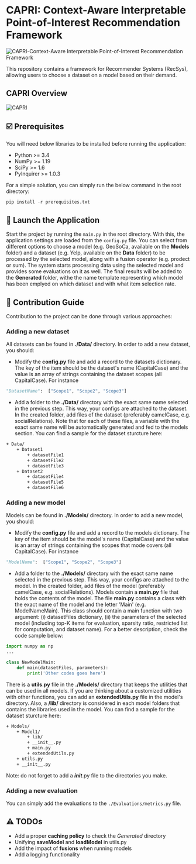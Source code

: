 # CAPRI: Context-Aware Interpretable Point-of-Interest Recommendation Framework

![CAPRI-Context-Aware Interpretable Point-of-Interest Recommendation Framework](https://github.com/RecSys-lab/CAPRI/blob/main/_contents/cover.jpg "CAPRI-Context-Aware interpretable PoI Recommender")

This repository contains a framework for Recommender Systems (RecSys), allowing users to choose a dataset on a model based on their demand.

## CAPRI Overview

![CAPRI](https://github.com/RecSys-lab/CAPRI/blob/main/_contents/CAPRIFramework.png "CAPRI-Context-Aware interpretable PoI Recommender")

## ☑️ Prerequisites

You will need below libraries to be installed before running the application:

- Python >= 3.4
- NumPy >= 1.19
- SciPy >= 1.6
- PyInquirer >= 1.0.3

For a simple solution, you can simply run the below command in the root directory:

```python
pip install -r prerequisites.txt
```

## 🚀 Launch the Application

Start the project by running the `main.py` in the root directory. With this, the application settings are loaded from the `config.py` file. You can select from different options to choose a model (e.g. GeoSoCa, available on the **Models** folder) and a dataset (e.g. Yelp, available on the **Data** folder) to be processed by the selected model, along with a fusion operator (e.g. prodect or sum). The system starts processing data using the selected model and provides some evaluations on it as well. The final results will be added to the **Generated** folder, withe the name template representing which model has been emplyed on which dataset and with what item selection rate.

## 🧩 Contribution Guide

Contribution to the project can be done through various approaches:

### Adding a new dataset

All datasets can be found in **./Data/** directory. In order to add a new dataset, you should:

- Modify the **config.py** file and add a record to the datasets dictionary. The key of the item should be the dataset's name (CapitalCase) and the value is an array of strings containing the dataset scopes (all CapitalCase). For instance

```python
"DatasetName":  ["Scope1", "Scope2", "Scope3"]
```

- Add a folder to the **./Data/** directory with the exact same name selected in the previous step. This way, your configs are attached to the dataset. In the created folder, add files of the dataset (preferably camelCase, e.g. socialRelations). Note that for each of these files, a variable with the exact same name will be automatically generated and fed to the models section. You can find a sample for the dataset sturcture here:

```bash
+ Data/
	+ Dataset1
		+ datasetFile1
		+ datasetFile2
		+ datasetFile3
	+ Dataset2
		+ datasetFile4
		+ datasetFile5
		+ datasetFile6
```

### Adding a new model

Models can be found in **./Models/** directory. In order to add a new model, you should:

- Modify the **config.py** file and add a record to the models dictionary. The key of the item should be the model's name (CapitalCase) and the value is an array of strings containing the scopes that mode covers (all CapitalCase). For instance

```python
"ModelName":  ["Scope1", "Scope2", "Scope3"]
```

- Add a folder to the **./Models/** directory with the exact same name selected in the previous step. This way, your configs are attached to the model. In the created folder, add files of the model (preferably camelCase, e.g. socialRelations). Models contain a **main.py** file that holds the contents of the model. The file **main.py** contains a class with the exact name of the model and the letter 'Main' (e.g. ModelNameMain). This class should contain a main function with two argument: (i) datasetFiles dictionary, (ii) the parameters of the selected model (including top-K items for evaluation, sparsity ratio, restricted list for computation, and dataset name). For a better description, check the code sample below:

```python
import numpy as np
...

class NewModelMain:
	def main(datasetFiles, parameters):
		print('Other codes goes here')
```

There is a **utils.py** file in the **./Models/** directory that keeps the utilities that can be used in all models. If you are thinking about a customized utilities with other functions, you can add an **extendedUtils.py** file in the model's directory. Also, a **/lib/** directory is considered in each model folders that contains the libraries used in the model. You can find a sample for the dataset sturcture here:

```bash
+ Models/
	+ Model1/
		+ lib/
		+ __init__.py
		+ main.py
		+ extendedUtils.py
	+ utils.py
	+ __init__.py
```

Note: do not forget to add a **_init_**.py file to the directories you make.

### Adding a new evaluation

You can simply add the evaluations to the `./Evaluations/metrics.py` file.

## ⚠️ TODOs

- Add a proper **caching policy** to check the _Generated_ directory
- Unifying **saveModel** and **loadModel** in utils.py
- Add the impact of **fusions** when running models
- Add a logging functionality
